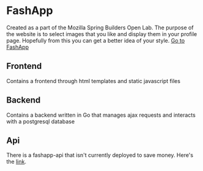 # FashApp
Created as a part of the Mozilla Spring Builders Open Lab. The purpose of the website is to select images that you like and display them in your profile page. Hopefully from this you can get a better idea of your style.
<a href="https://fashion-tool.herokuapp.com">Go to FashApp</a>

<h2>Frontend</h2>
Contains a frontend through html templates and static javascript files

<h2>Backend</h2>
Contains a backend written in Go that manages ajax requests and interacts with a postgresql database

<h2>Api</h2>
There is a fashapp-api that isn't currently deployed to save money. Here's the <a href="https://github.com/koceja/fashapp-api">link</a>.
